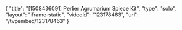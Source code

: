 {
    "title": "[1508436091] Perlier Agrumarium 3piece Kit",
    "type": "solo",
    "layout": "iframe-static",
    "videoId": "123178463",
    "url": "\/tvpembed\/123178463"
}
